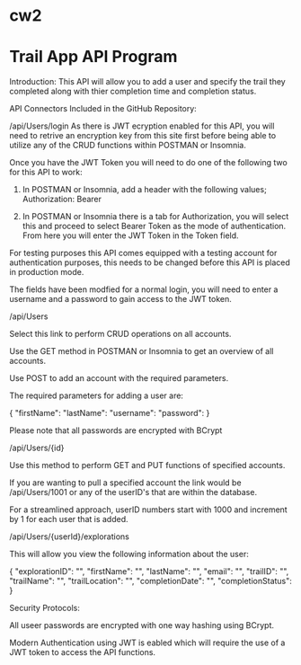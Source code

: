 # cw2

Trail App API Program
=============================

Introduction: This API will allow you to add a user and specify the trail they completed along with thier completion time and completion status.


API Connectors Included in the GitHub Repository:

/api/Users/login
As there is JWT ecryption enabled for this API, you will need to retrive an encryption key from this site first before being able to utilize any of the CRUD functions within POSTMAN or Insomnia.

Once you have the JWT Token you will need to do one of the following two for this API to work:

1. In POSTMAN or Insomnia, add a header with the following values; Authorization: Bearer <JWT Token Code>

2. In POSTMAN or Insomnia there is a tab for Authorization, you will select this and proceed to select Bearer Token as the mode of authentication. From here you will enter the JWT Token in the Token field.


For testing purposes this API comes equipped with a testing account for authentication purposes, this needs to be changed before this API is placed in production mode.

The fields have been modfied for a normal login, you will need to enter a username and a password to gain access to the JWT token.


/api/Users

Select this link to perform CRUD operations on all accounts.

Use the GET method in POSTMAN or Insomnia to get an overview of all accounts.

Use POST to add an account with the required parameters.

The required parameters for adding a user are:

{
  "firstName":
  "lastName":
  "username":
  "password":
}

Please note that all passwords are encrypted with BCrypt


/api/Users/{id}

Use this method to perform GET and PUT functions of specified accounts.

If you are wanting to pull a specified account the link would be /api/Users/1001 or any of the userID's that are within the database.

For a streamlined approach, userID numbers start with 1000 and increment by 1 for each user that is added.


/api/Users/{userId}/explorations

This will allow you view the following information about the user:

{
		"explorationID": "",
		"firstName": "",
		"lastName": "",
		"email": "",
		"trailID": "",
		"trailName": "",
		"trailLocation": "",
		"completionDate": "",
		"completionStatus": 
}


Security Protocols:

All useer passwords are encrypted with one way hashing using BCrypt.

Modern Authentication using JWT is eabled which will require the use of a JWT token to access the API functions.




